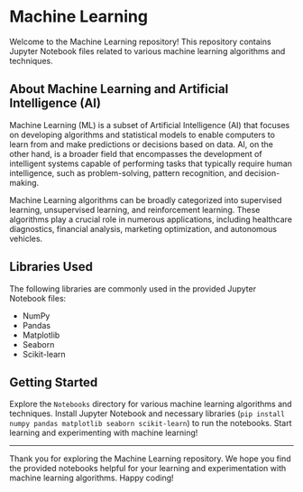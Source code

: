 # Machine Learning

Welcome to the Machine Learning repository! This repository contains Jupyter Notebook files related to various machine learning algorithms and techniques.

## About Machine Learning and Artificial Intelligence (AI)

Machine Learning (ML) is a subset of Artificial Intelligence (AI) that focuses on developing algorithms and statistical models to enable computers to learn from and make predictions or decisions based on data. AI, on the other hand, is a broader field that encompasses the development of intelligent systems capable of performing tasks that typically require human intelligence, such as problem-solving, pattern recognition, and decision-making.

Machine Learning algorithms can be broadly categorized into supervised learning, unsupervised learning, and reinforcement learning. These algorithms play a crucial role in numerous applications, including healthcare diagnostics, financial analysis, marketing optimization, and autonomous vehicles.

## Libraries Used

The following libraries are commonly used in the provided Jupyter Notebook files:
- NumPy
- Pandas
- Matplotlib
- Seaborn
- Scikit-learn

## Getting Started

Explore the `Notebooks` directory for various machine learning algorithms and techniques. Install Jupyter Notebook and necessary libraries (`pip install numpy pandas matplotlib seaborn scikit-learn`) to run the notebooks. Start learning and experimenting with machine learning!

---

Thank you for exploring the Machine Learning repository. We hope you find the provided notebooks helpful for your learning and experimentation with machine learning algorithms. Happy coding!
